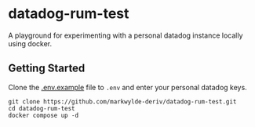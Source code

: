 # datadog-rum-test

A playground for experimenting with a personal datadog instance locally using docker.

## Getting Started

Clone the [.env.example](.env.example) file to `.env` and enter your personal datadog keys.

```
git clone https://github.com/markwylde-deriv/datadog-rum-test.git
cd datadog-rum-test
docker compose up -d
```
